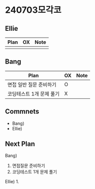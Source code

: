 # 240703모각코

## Ellie

| Plan                 | OX  | Note |
| -------------------- | --- | ---- |
|                      |     |      |

## Bang

| Plan                  | OX  | Note |
| --------------------- | --- | ---- |
| 면접 일반 질문 준비하기  |  O    |      |
| 코딩테스트 1개 문제 풀기  |  X    |      |

## Commnets

- Bang)
- Ellie)

## Next Plan

Bang)
1. 면접질문 준비하기
2. 코딩테스트 1개 문제 풀기

Ellie)
1. 

